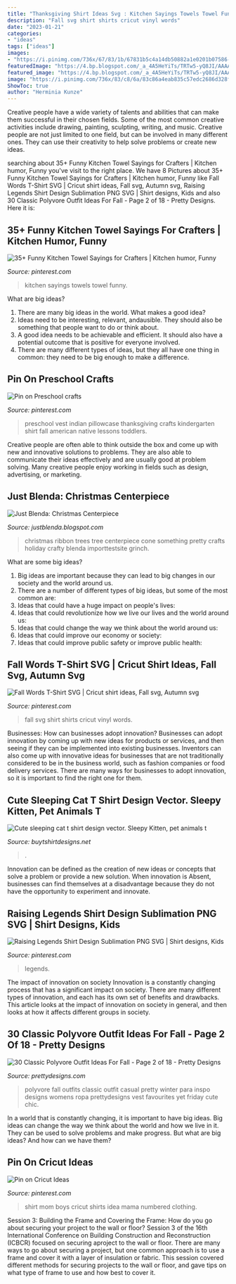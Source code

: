 ```yaml
---
title: "Thanksgiving Shirt Ideas Svg : Kitchen Sayings Towels Towel Funny"
description: "Fall svg shirt shirts cricut vinyl words"
date: "2023-01-21"
categories:
- "ideas"
tags: ["ideas"]
images:
- "https://i.pinimg.com/736x/67/83/1b/67831b5c4a14db50882a1e0201b07586--fall-preschool-preschool-lessons.jpg"
featuredImage: "https://4.bp.blogspot.com/_a_4A5HeYiTs/TRTw5-yQ8JI/AAAAAAAAHMk/QpFkAvA_8O4/s1600/DSC02891.JPG"
featured_image: "https://4.bp.blogspot.com/_a_4A5HeYiTs/TRTw5-yQ8JI/AAAAAAAAHMk/QpFkAvA_8O4/s1600/DSC02891.JPG"
image: "https://i.pinimg.com/736x/83/c8/6a/83c86a4eab835c57edc2686d328f9f39.jpg"
ShowToc: true
author: "Herminia Kunze"
---
```



Creative people have a wide variety of talents and abilities that can make them successful in their chosen fields. Some of the most common creative activities include drawing, painting, sculpting, writing, and music. Creative people are not just limited to one field, but can be involved in many different ones. They can use their creativity to help solve problems or create new ideas.

	

		
searching about 35+ Funny Kitchen Towel Sayings for Crafters | Kitchen humor, Funny you've visit to the right place. We have 8 Pictures about 35+ Funny Kitchen Towel Sayings for Crafters | Kitchen humor, Funny like Fall Words T-Shirt SVG | Cricut shirt ideas, Fall svg, Autumn svg, Raising Legends Shirt Design Sublimation PNG SVG | Shirt designs, Kids and also 30 Classic Polyvore Outfit Ideas For Fall - Page 2 of 18 - Pretty Designs. Here it is:
		
    
## 35+ Funny Kitchen Towel Sayings For Crafters | Kitchen Humor, Funny

<img loading=lazy src="https://i.pinimg.com/736x/41/41/9a/41419ae81b5fb75dc71073654dae3433.jpg" onerror="this.onerror=null;this.src='https://tse2.mm.bing.net/th?id=OIP.yKqsNxxvw120A_XdFmVBowAAAA&amp;pid=15.1';" alt="35+ Funny Kitchen Towel Sayings for Crafters | Kitchen humor, Funny">

_Source: pinterest.com_

>kitchen sayings towels towel funny. 

	

What are big ideas?
1. There are many big ideas in the world. What makes a good idea?
2. Ideas need to be interesting, relevant, andausible. They should also be something that people want to do or think about.
3. A good idea needs to be achievable and efficient. It should also have a potential outcome that is positive for everyone involved.
4. There are many different types of ideas, but they all have one thing in common: they need to be big enough to make a difference.

    
## Pin On Preschool Crafts

<img loading=lazy src="https://i.pinimg.com/736x/67/83/1b/67831b5c4a14db50882a1e0201b07586--fall-preschool-preschool-lessons.jpg" onerror="this.onerror=null;this.src='https://tse2.mm.bing.net/th?id=OIP.OeWZiZLEUCC7bIGI398--gHaJ3&amp;pid=15.1';" alt="Pin on Preschool crafts">

_Source: pinterest.com_

>preschool vest indian pillowcase thanksgiving crafts kindergarten shirt fall american native lessons toddlers. 

	

Creative people are often able to think outside the box and come up with new and innovative solutions to problems. They are also able to communicate their ideas effectively and are usually good at problem solving. Many creative people enjoy working in fields such as design, advertising, or marketing.

    
## Just Blenda: Christmas Centerpiece

<img loading=lazy src="https://4.bp.blogspot.com/_a_4A5HeYiTs/TRTw5-yQ8JI/AAAAAAAAHMk/QpFkAvA_8O4/s1600/DSC02891.JPG" onerror="this.onerror=null;this.src='https://tse2.mm.bing.net/th?id=OIP.4Q5t5pnF0FqmCiSPVw0o6gHaJ4&amp;pid=15.1';" alt="Just Blenda: Christmas Centerpiece">

_Source: justblenda.blogspot.com_

>christmas ribbon trees tree centerpiece cone something pretty crafts holiday crafty blenda importtestsite grinch. 

	

What are some big ideas?
1. Big ideas are important because they can lead to big changes in our society and the world around us.
2. There are a number of different types of big ideas, but some of the most common are: 
3. Ideas that could have a huge impact on people's lives: 
4. Ideas that could revolutionize how we live our lives and the world around us: 
5. Ideas that could change the way we think about the world around us: 
6. Ideas that could improve our economy or society: 
7. Ideas that could improve public safety or improve public health: 


    
## Fall Words T-Shirt SVG | Cricut Shirt Ideas, Fall Svg, Autumn Svg

<img loading=lazy src="https://i.pinimg.com/736x/fa/6c/22/fa6c2212054b2724ebab1f79924495b9.jpg" onerror="this.onerror=null;this.src='https://tse4.mm.bing.net/th?id=OIP.FT7za48jOUkOqxrq4ZVrHgHaLH&amp;pid=15.1';" alt="Fall Words T-Shirt SVG | Cricut shirt ideas, Fall svg, Autumn svg">

_Source: pinterest.com_

>fall svg shirt shirts cricut vinyl words. 

	

Businesses: How can businesses adopt innovation?
Businesses can adopt innovation by coming up with new ideas for products or services, and then seeing if they can be implemented into existing businesses. Inventors can also come up with innovative ideas for businesses that are not traditionally considered to be in the business world, such as fashion companies or food delivery services. There are many ways for businesses to adopt innovation, so it is important to find the right one for them.

    
## Cute Sleeping Cat T Shirt Design Vector. Sleepy Kitten, Pet Animals T

<img loading=lazy src="https://www.buytshirtdesigns.net/wp-content/uploads/2020/08/Cat-sleep-2-768x768.jpg" onerror="this.onerror=null;this.src='https://tse4.mm.bing.net/th?id=OIP.76HOWOKgYOHMY7_EXscA_AHaHa&amp;pid=15.1';" alt="Cute sleeping cat t shirt design vector. Sleepy Kitten, pet animals t">

_Source: buytshirtdesigns.net_

>. 

	

Innovation can be defined as the creation of new ideas or concepts that solve a problem or provide a new solution. When innovation is Absent, businesses can find themselves at a disadvantage because they do not have the opportunity to experiment and innovate.

    
## Raising Legends Shirt Design Sublimation PNG SVG | Shirt Designs, Kids

<img loading=lazy src="https://i.pinimg.com/736x/b7/41/79/b74179df7284c0da702e869d2ed43bd4.jpg" onerror="this.onerror=null;this.src='https://tse2.mm.bing.net/th?id=OIP.UVzzJPSwWrMlanvw-b6lbwHaHa&amp;pid=15.1';" alt="Raising Legends Shirt Design Sublimation PNG SVG | Shirt designs, Kids">

_Source: pinterest.com_

>legends. 

	

The impact of innovation on society
Innovation is a constantly changing process that has a significant impact on society. There are many different types of innovation, and each has its own set of benefits and drawbacks. This article looks at the impact of innovation on society in general, and then looks at how it affects different groups in society.

    
## 30 Classic Polyvore Outfit Ideas For Fall - Page 2 Of 18 - Pretty Designs

<img loading=lazy src="https://www.prettydesigns.com/wp-content/uploads/2016/07/12-classic-polyvore-outfits-for-fall-3.jpg" onerror="this.onerror=null;this.src='https://tse1.mm.bing.net/th?id=OIP.QLxyv-R6eAV5ZRPV9dqHFAHaMT&amp;pid=15.1';" alt="30 Classic Polyvore Outfit Ideas For Fall - Page 2 of 18 - Pretty Designs">

_Source: prettydesigns.com_

>polyvore fall outfits classic outfit casual pretty winter para inspo designs womens ropa prettydesigns vest favourites yet friday cute chic. 

	

In a world that is constantly changing, it is important to have big ideas. Big ideas can change the way we think about the world and how we live in it. They can be used to solve problems and make progress. But what are big ideas? And how can we have them?

    
## Pin On Cricut Ideas

<img loading=lazy src="https://i.pinimg.com/736x/83/c8/6a/83c86a4eab835c57edc2686d328f9f39.jpg" onerror="this.onerror=null;this.src='https://tse3.mm.bing.net/th?id=OIP.mwGq_471X9gV0b-eov0FtgHaKM&amp;pid=15.1';" alt="Pin on Cricut Ideas">

_Source: pinterest.com_

>shirt mom boys cricut shirts idea mama numbered clothing. 

	

Session 3: Building the Frame and Covering the Frame: How do you go about securing your project to the wall or floor?
Session 3 of the 16th International Conference on Building Construction and Reconstruction (ICBCR) focused on securing aproject to the wall or floor. There are many ways to go about securing a project, but one common approach is to use a frame and cover it with a layer of insulation or fabric. This session covered different methods for securing projects to the wall or floor, and gave tips on what type of frame to use and how best to cover it.

